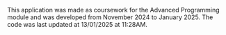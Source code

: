 This application was made as coursework for the Advanced Programming module and was developed from November 2024 to January 2025. The code was last updated at 13/01/2025 at 11:28AM.

